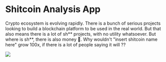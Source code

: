 # Shitcoin Analysis App

Crypto ecosystem is evolving rapidly. There is a bunch of serious projects looking to build a blockchain platform to be used in the real world. But that also means there is a lot of sh** projects, with no utility whatsoever. But where is sh**, there is also money 🤑. Why wouldn't "insert shitcoin name here" grow 100x, if there is a lot of people saying it will ??

<img src="https://pbs.twimg.com/media/EzGoS7XWgAAZRhn.jpg" />